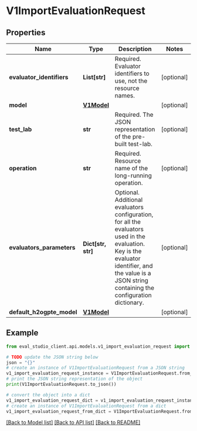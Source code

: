# V1ImportEvaluationRequest


## Properties

Name | Type | Description | Notes
------------ | ------------- | ------------- | -------------
**evaluator_identifiers** | **List[str]** | Required. Evaluator identifiers to use, not the resource names. | [optional] 
**model** | [**V1Model**](V1Model.md) |  | [optional] 
**test_lab** | **str** | Required. The JSON representation of the pre-built test-lab. | [optional] 
**operation** | **str** | Required. Resource name of the long-running operation. | [optional] 
**evaluators_parameters** | **Dict[str, str]** | Optional. Additional evaluators configuration, for all the evaluators used in the evaluation. Key is the evaluator identifier, and the value is a JSON string containing the configuration dictionary. | [optional] 
**default_h2ogpte_model** | [**V1Model**](V1Model.md) |  | [optional] 

## Example

```python
from eval_studio_client.api.models.v1_import_evaluation_request import V1ImportEvaluationRequest

# TODO update the JSON string below
json = "{}"
# create an instance of V1ImportEvaluationRequest from a JSON string
v1_import_evaluation_request_instance = V1ImportEvaluationRequest.from_json(json)
# print the JSON string representation of the object
print(V1ImportEvaluationRequest.to_json())

# convert the object into a dict
v1_import_evaluation_request_dict = v1_import_evaluation_request_instance.to_dict()
# create an instance of V1ImportEvaluationRequest from a dict
v1_import_evaluation_request_from_dict = V1ImportEvaluationRequest.from_dict(v1_import_evaluation_request_dict)
```
[[Back to Model list]](../README.md#documentation-for-models) [[Back to API list]](../README.md#documentation-for-api-endpoints) [[Back to README]](../README.md)


